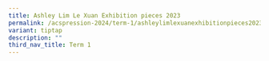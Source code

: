 ```yaml
---
title: Ashley Lim Le Xuan Exhibition pieces 2023
permalink: /acspression-2024/term-1/ashleylimlexuanexhibitionpieces2023/
variant: tiptap
description: ""
third_nav_title: Term 1
---
```

